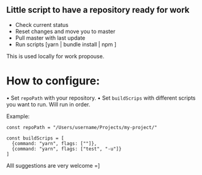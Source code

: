 ## Little script to have a repository ready for work

- Check current status
- Reset changes and move you to master
- Pull master with last update
- Run scripts [yarn | bundle install | npm ]
  
This is used locally for work propouse. 

# How to configure: 

• Set `repoPath` with your repository.
• Set `buildScrips` with different scripts you want to run. Will run in order. 

Example:

`const repoPath = "/Users/username/Projects/my-project/"`

```
const buildScrips = [
  {command: "yarn", flags: [""]},
  {command: "yarn", flags: ["test", "-u"]}
]
```

Alll suggestions are very welcome =]
